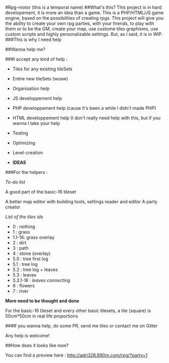 #Rpg-motor
(this is a temporal name)
##What's this?
This project is in hard developement, it is more an idea than a game. This is a PHP/HTML/JS game engine, based on the possibilities of creating rpgs.
This project will give you the ability to create your own rpg parties, with your friends, to play with them or to be the GM, create your map, use custome tiles graphisms, use custom scripts and highly personalizable settings.
But, as I said, it is in WIP.
###This is why I need help

##Wanna help me?

###I accept any kind of help :
* Tiles for any existing tileSets
* Entire new tileSets (woaw)
* Organisation help
* JS developpement help
* PHP developpement help (cause it's been a while I didn't made PHP)
* HTML developpement help (I don't really need help with this, but if you wanna I take your help
* Testing
* Optimizing
* Level-creation

* **IDEAS**

###For the helpers :

*To-do list*

A good part of the basic-16 tileset

A better map editor with building tools, settings reader and editor
A party creator

*List of the tiles ids*

* 0 : nothing
* 1 : grass
* 1.1-16: grass overlay
* 2 : dirt
* 3 : path
* 4 : stone (overlay)
* 5.0 : tree first log
* 5.1 : tree log
* 5.2 : tree log + leaves
* 5.3 : leaves
* *5.3.1-16 : leaves connecting*
* 6 : flowers
* 7 : river

**More need to be thought and done**

For the basic-16 tileset and every other basic tilesets, a tile (square) is 50cm*50cm in real life proportions


###If you wanna help, do some PR, send me tiles or contact me on Gitter

Any help is welcome!

##How does it looks like now?

You can find a preview here : http://adri326.890m.com/rpg/?party=1
